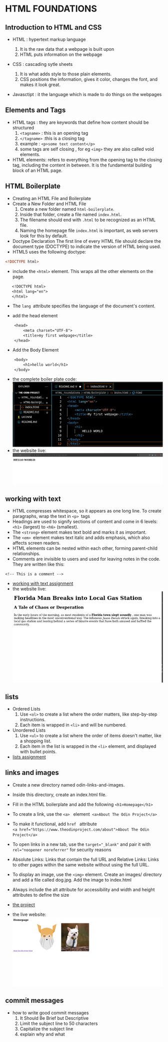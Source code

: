 # HTML FOUNDATIONS

## Introduction to HTML and CSS
- HTML : hypertext markup language
    1. It is the raw data that a webpage is built upon
    2. HTML puts information on the webpage

- CSS : cascading sytle sheets
    1. It is what adds style to those plain elements.
    2. CSS positions the information, gives it color, changes the font, and makes it look great.

- Javasctipt : it the language which is made to do things on the webpages

## Elements and Tags
- HTML tags : they are keywords that define how content should be structured
    1. `<tagname>` : this is an opening tag
    2. `</tagname>`  :this is a closing tag
    3. example : `<p>some text content</p>`
    4. some tags are self closing , for eg `<img>` they are also called void elements.
 - HTML elements: refers to everything from the opening tag to the closing tag, including the content in between. It is the fundamental building block of an HTML page.

## HTML Boilerplate
- Creating an HTML File and Boilerplate
- Create a New Folder and HTML File
    1. Create a new folder named `html-boilerplate`.
    2. Inside that folder, create a file named `index.html`.
    3. The filename should end with `.html` to be recognized as an HTML file.
    4. Naming the homepage file `index.html` is important, as web servers look for this by default.
- Doctype Declaration
The first line of every HTML file should declare the document type (DOCTYPE) to indicate the version of HTML being used.
- HTML5 uses the following doctype:
```html
<!DOCTYPE html>
 ```
 - include the `<html>` element. This wraps all the other elements on the page.
 ```
    <!DOCTYPE html>
    <html lang="en">
    </html>
```
- The `lang `attribute specifies the language of the document's content.

- add the head element
```
    <head>
        <meta charset="UTF-8">
        <title>my first webpage</title>
    </head>
```
- Add the Body Element
```
    <body>
        <h1>hello world</h1>
    </body>
```
- the complete boiler plate code:  ![alt text](readme_images/image.png)
- the website live: ![alt text](readme_images/image-1.png)

## working with text
- HTML compresses whitespace, so it appears as one long line. To create paragraphs, wrap the text in `<p> `tags
- Headings are used to signify sections of content and come in 6 levels: `<h1>` (largest) to `<h6>` (smallest). 
- The `<strong>` element makes text bold and marks it as important.
- The `<em> `element makes text italic and adds emphasis, which also affects screen readers.
- HTML elements can be nested within each other, forming parent-child relationships. 
- Comments are invisible to users and used for leaving notes in the code. They are written like this:
```
<!-- This is a comment -->
```
- [working with text assignment](working_with_text.html)
- the website live: ![alt text](readme_images/image-2.png)

## lists
- Ordered Lists
    1. Use `<ol>` to create a list where the order matters, like step-by-step instructions.
    2. Each item is wrapped in `<li>` and will be numbered.
- Unordered Lists
    1.  Use `<ul>` to create a list where the order of items doesn't matter, like a shopping list.
    2.  Each item in the list is wrapped in the `<li>` element, and displayed with bullet points.
- [lists assignment](list.html)

## links and images

- Create a new directory named odin-links-and-images.
- Inside this directory, create an index.html file.
- Fill in the HTML boilerplate and add the following `<h1>Homepage</h1>`
- To create a link, use the `<a> ` element` <a>About The Odin Project</a>`
- To make it functional, add `href ` attribute   
`<a href="https://www.theodinproject.com/about">About The Odin Project</a>`

- To open links in a new tab, use the `target="_blank"` and pair it with `rel="noopener noreferrer"` for security reasons

- Absolute Links: Links that contain the full URL and Relative Links: Links to other pages within the same website without using the full URL.
- To display an image, use the `<img>` element. Create an images/ directory and add a file called dog.jpg. Add the image to index.html
- Always include the alt attribute for accessibility and width and height attributes to define the size

- [the project](odin-links-and-images)
- the live website: 
![alt text](readme_images/image-3.png)

## commit messages
- how to write good commit messages
    1. It Should Be Brief but Descriptive
    2. Limit the subject line to 50 characters
    3. Capitalize the subject line
    4. explain why and what







